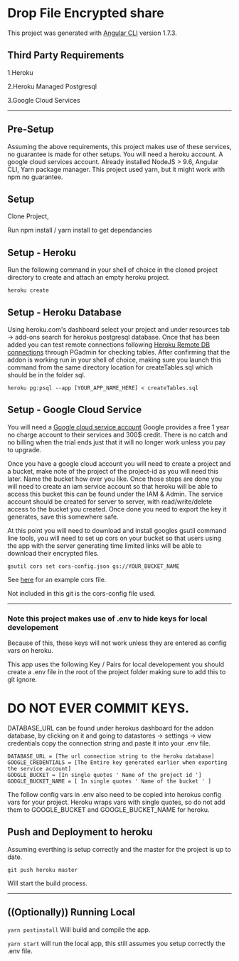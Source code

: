 # Drop File Encrypted share

This project was generated with [Angular CLI](https://github.com/angular/angular-cli) version 1.7.3.

## Third Party Requirements
1.Heroku

2.Heroku Managed Postgresql

3.Google Cloud Services

***
## Pre-Setup
Assuming the above requirements, this project makes use of these services, no guarantee is made for other setups.
You will need a heroku account. A google cloud services account. Already installed NodeJS > 9.6, Angular CLI, Yarn package manager.
This project used yarn, but it might work with npm no guarantee.

## Setup
Clone Project,

  Run npm install / yarn install to get dependancies

## Setup - Heroku
Run the following command in your shell of choice in the cloned project directory to create and attach an empty heroku project.


```heroku create```

## Setup - Heroku Database
Using heroku.com's dashboard select your project and under resources tab  -> add-ons search for herokus postgresql database.
Once that has been added you can test remote connections following [Heroku Remote DB connections](https://devcenter.heroku.com/articles/connecting-to-heroku-postgres-databases-from-outside-of-heroku) through PGadmin for checking tables.
After confirming that the addon is working run in your shell of choice, making sure you launch this command from the same directory location for createTables.sql which should be in the folder sql.


```heroku pg:psql --app [YOUR_APP_NAME_HERE] < createTables.sql```

 ## Setup - Google Cloud Service
 You will need a [Google cloud service account](https://cloud.google.com/)
  Google provides a free 1 year no charge account to their services and 300$ credit. There is no catch and no billing when the trial ends just that it will no longer work unless you pay to upgrade.
  
  Once you have a google cloud account you will need to create a project and a bucket, make note of the project of the project-id as you will need this later. Name the bucket how ever you like. Once those steps are done you will need to create an iam service account so that heroku will be able to access this bucket this can be found under the IAM & Admin. The service account should be created for server to server, with read/write/delete access to the bucket you created. Once done you need to export the key it generates, save this somewhere safe.
  
At this point you will need to download and install googles gsutil command line tools, you will need to set up cors on your bucket so that users using the app with the server generating time limited links will be able to download their encrypted files.


```gsutil cors set cors-config.json gs://YOUR_BUCKET_NAME```


See [here](https://developer.bitmovin.com/hc/en-us/articles/360000059353-How-do-I-set-up-CORS-for-my-Google-Cloud-Storage-Bucket-) for an example cors file.

Not included in this git is the cors-config file used.
 
***

### Note this project makes use of .env to hide keys for local developement
Because of this, these keys will not work unless they are entered as config vars on heroku.

This app uses the following Key / Pairs for local developement you should create a .env file in the root of the project folder making sure to add this to git ignore. 

# DO NOT EVER COMMIT KEYS.

DATABASE_URL can be found under herokus dashboard for the addon database, by clicking on it and going to datastores -> settings -> view credentials copy the connection string and paste it into your .env file.


```
DATABASE_URL = [The url connection string to the heroku database]
GOOGLE_CREDENTIALS = [The Entire key generated earlier when exporting the service account]
GOOGLE_BUCKET = [In single quotes ' Name of the project id ']
GOOGLE_BUCKET_NAME = [ In single quotes ' Name of the bucket ' ]
```


The follow config vars in .env also need to be copied into herokus config vars for your project.
Heroku wraps vars with single quotes, so do not add them to GOOGLE_BUCKET and GOOGLE_BUCKET_NAME for heroku.

## Push and Deployment to heroku
Assuming everthing is setup correctly and the master for the project is up to date.


```git push heroku master```


Will start the build process.

***
## ((Optionally)) Running Local


```yarn postinstall``` Will build and compile the app.


```yarn start``` will run the local app, this still assumes you setup correctly the .env file.


